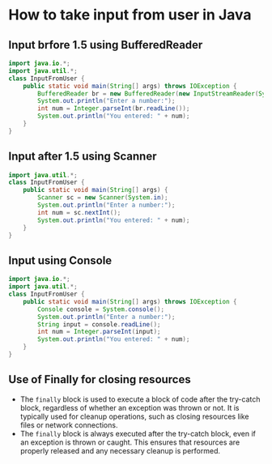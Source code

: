# How to take input from user in Java

##  Input brfore 1.5 using BufferedReader
```java
import java.io.*;
import java.util.*;
class InputFromUser {
    public static void main(String[] args) throws IOException {
        BufferedReader br = new BufferedReader(new InputStreamReader(System.in));
        System.out.println("Enter a number:");
        int num = Integer.parseInt(br.readLine());
        System.out.println("You entered: " + num);
    }
}
```
## Input after 1.5 using Scanner
```java
import java.util.*;
class InputFromUser {
    public static void main(String[] args) {
        Scanner sc = new Scanner(System.in);
        System.out.println("Enter a number:");
        int num = sc.nextInt();
        System.out.println("You entered: " + num);
    }
}
```
## Input using Console
```java
import java.io.*;
import java.util.*;
class InputFromUser {
    public static void main(String[] args) throws IOException {
        Console console = System.console();
        System.out.println("Enter a number:");
        String input = console.readLine();
        int num = Integer.parseInt(input);
        System.out.println("You entered: " + num);
    }
}
```


## Use of Finally for closing resources
- The `finally` block is used to execute a block of code after the try-catch block, regardless of whether an exception was thrown or not. It is typically used for cleanup operations, such as closing resources like files or network connections.
- The `finally` block is always executed after the try-catch block, even if an exception is thrown or caught. This ensures that resources are properly released and any necessary cleanup is performed.